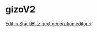 # gizoV2

[Edit in StackBlitz next generation editor ⚡️](https://stackblitz.com/~/github.com/HLomotey/gizoV2)